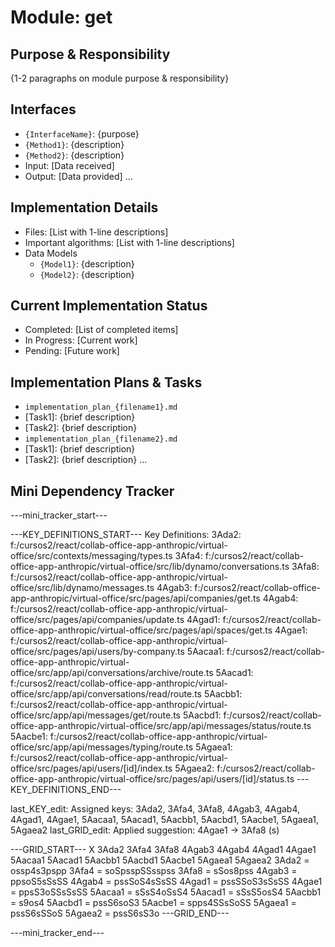 # Module: get

## Purpose & Responsibility
{1-2 paragraphs on module purpose & responsibility}

## Interfaces
* `{InterfaceName}`: {purpose}
* `{Method1}`: {description}
* `{Method2}`: {description}
* Input: [Data received]
* Output: [Data provided]
...

## Implementation Details
* Files: [List with 1-line descriptions]
* Important algorithms: [List with 1-line descriptions]
* Data Models
    * `{Model1}`: {description}
    * `{Model2}`: {description}

## Current Implementation Status
* Completed: [List of completed items]
* In Progress: [Current work]
* Pending: [Future work]

## Implementation Plans & Tasks
* `implementation_plan_{filename1}.md`
* [Task1]: {brief description}
* [Task2]: {brief description}
* `implementation_plan_{filename2}.md`
* [Task1]: {brief description}
* [Task2]: {brief description} 
...

## Mini Dependency Tracker
---mini_tracker_start---

---KEY_DEFINITIONS_START---
Key Definitions:
3Ada2: f:/cursos2/react/collab-office-app-anthropic/virtual-office/src/contexts/messaging/types.ts
3Afa4: f:/cursos2/react/collab-office-app-anthropic/virtual-office/src/lib/dynamo/conversations.ts
3Afa8: f:/cursos2/react/collab-office-app-anthropic/virtual-office/src/lib/dynamo/messages.ts
4Agab3: f:/cursos2/react/collab-office-app-anthropic/virtual-office/src/pages/api/companies/get.ts
4Agab4: f:/cursos2/react/collab-office-app-anthropic/virtual-office/src/pages/api/companies/update.ts
4Agad1: f:/cursos2/react/collab-office-app-anthropic/virtual-office/src/pages/api/spaces/get.ts
4Agae1: f:/cursos2/react/collab-office-app-anthropic/virtual-office/src/pages/api/users/by-company.ts
5Aacaa1: f:/cursos2/react/collab-office-app-anthropic/virtual-office/src/app/api/conversations/archive/route.ts
5Aacad1: f:/cursos2/react/collab-office-app-anthropic/virtual-office/src/app/api/conversations/read/route.ts
5Aacbb1: f:/cursos2/react/collab-office-app-anthropic/virtual-office/src/app/api/messages/get/route.ts
5Aacbd1: f:/cursos2/react/collab-office-app-anthropic/virtual-office/src/app/api/messages/status/route.ts
5Aacbe1: f:/cursos2/react/collab-office-app-anthropic/virtual-office/src/app/api/messages/typing/route.ts
5Agaea1: f:/cursos2/react/collab-office-app-anthropic/virtual-office/src/pages/api/users/[id]/index.ts
5Agaea2: f:/cursos2/react/collab-office-app-anthropic/virtual-office/src/pages/api/users/[id]/status.ts
---KEY_DEFINITIONS_END---

last_KEY_edit: Assigned keys: 3Ada2, 3Afa4, 3Afa8, 4Agab3, 4Agab4, 4Agad1, 4Agae1, 5Aacaa1, 5Aacad1, 5Aacbb1, 5Aacbd1, 5Aacbe1, 5Agaea1, 5Agaea2
last_GRID_edit: Applied suggestion: 4Agae1 -> 3Afa8 (s)

---GRID_START---
X 3Ada2 3Afa4 3Afa8 4Agab3 4Agab4 4Agad1 4Agae1 5Aacaa1 5Aacad1 5Aacbb1 5Aacbd1 5Aacbe1 5Agaea1 5Agaea2
3Ada2 = ossp4s3pspp
3Afa4 = soSpsspSSsspss
3Afa8 = sSos8pss
4Agab3 = ppsoS5sSsSS
4Agab4 = pssSoS4sSsSS
4Agad1 = pssSSoS3sSsSS
4Agae1 = ppsS3oSSsSsSS
5Aacaa1 = sSsS4oSsS4
5Aacad1 = sSsS5osS4
5Aacbb1 = s9os4
5Aacbd1 = pssS6soS3
5Aacbe1 = spps4SSsSoSS
5Agaea1 = pssS6sSSoS
5Agaea2 = pssS6sS3o
---GRID_END---

---mini_tracker_end---
